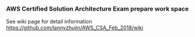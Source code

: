 ### AWS Certified Solution Architecture Exam prepare work space

See wiki page for detail information https://github.com/lannyzhujin/AWS_CSA_Feb_2018/wiki
